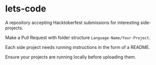 # lets-code

A repository accepting Hacktoberfest submissions for interesting side-projects.

Make a Pull Request with folder structure ```Language-Name/Your-Project```. 

Each side project needs running instructions in the form of a README.

Ensure your projects are running locally before uploading them.
